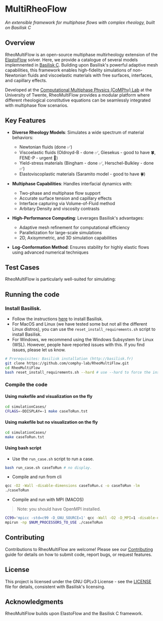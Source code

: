 # MultiRheoFlow

_An extensible framework for multiphase flows with complex rheology, built on Basilisk C_

## Overview

RheoMultiFlow is an open-source multiphase multirheology extension of the [ElastoFlow](https://github.com/comphy-lab/Viscoelastic3D/releases/tag/v2.5.1) solver. Here, we provide a catalogue of several models implemnented in [Basilisk C](http://basilisk.fr). Building upon Basilisk's powerful adaptive mesh capabilities, this framework enables high-fidelity simulations of non-Newtonian fluids and viscoelastic materials with free surfaces, interfaces, and capillary effects.


Developed at the [Computational Multiphase Physics (CoMPhy) Lab](https://comphy-lab.org/) at the University of Twente, RheoMultiFlow provides a modular platform where different rheological constitutive equations can be seamlessly integrated with multiphase flow scenarios.

## Key Features

- **Diverse Rheology Models**: Simulates a wide spectrum of material behaviors:
    - Newtonian fluids (done ✅)
    - Viscoelastic fluids (Oldroyd-B - done ✅, Giesekus - good to have 🍀, FENE-P - urgent 📌)
    - Yield-stress materials (Bingham - done ✅, Herschel-Bulkley - done ✅)
    - Elastoviscoplastic materials (Saramito model - good to have 🍀)

- **Multiphase Capabilities**: Handles interfacial dynamics with: 
    - Two-phase and multiphase flow support
    - Accurate surface tension and capillary effects
    - Interface capturing via Volume-of-Fluid method
    - Arbitary Density and viscosity contrasts

- **High-Performance Computing**: Leverages Basilisk's advantages:
    - Adaptive mesh refinement for computational efficiency
    - Parallelization for large-scale simulations
    - 2D, Axisymmetric, and 3D simulation capabilities

- **Log-Conformation Method**: Ensures stability for highly elastic flows using advanced numerical techniques 

## Test Cases

RheoMultiFlow is particularly well-suited for simulating:


## Running the code

### Install Basilisk. 

- Follow the instructions [here](http://basilisk.fr/src/INSTALL) to install Basilisk. 
- For MacOS and Linux (we have tested some but not all the different Linux distros), you can use the `reset_install_requirements.sh` script to install Basilisk. 
- For Windows, we recommend using the Windows Subsystem for Linux (WSL). However, people have reported issues with this. If you find issues, please let us know. 

```bash
# Prerequisites: Basilisk installation (http://basilisk.fr)
git clone https://github.com/comphy-lab/RheoMultiFlow.git
cd RheoMultiFlow
bash reset_install_requirements.sh --hard # use --hard to force the installation from scratch.
```

### Compile the code

#### Using makefile and visualization on the fly

```bash
cd simulationCases/
CFLAGS=-DDISPLAY=-1 make caseToRun.tst
```

#### Using makefile but no visualization on the fly

```bash
cd simulationCases/
make caseToRun.tst
```

#### Using bash script

- Use the `run_case.sh` script to run a case. 

```bash
bash run_case.sh caseToRun # no display.
```

- Compile and run from cli

```bash
qcc -O2 -Wall -disable-dimensions caseToRun.c -o caseToRun -lm
./caseToRun
```

- Compile and run with MPI (MACOS)

> Note: you should have OpenMPI installed. 

```bash
CC99='mpicc -std=c99 -D_GNU_SOURCE=1' qcc -Wall -O2 -D_MPI=1 -disable-dimensions caseToRun.c -o caseToRun -lm
mpirun -np $NUM_PROCESSORS_TO_USE ./caseToRun
```



## Contributing

Contributions to RheoMultiFlow are welcome! Please see our [Contributing](Contributing.md) guide for details on how to submit code, report bugs, or request features.

## License

This project is licensed under the GNU GPLv3 License - see the [LICENSE](LICENSE) file for details, consistent with Basilisk's licensing.

## Acknowledgments

RheoMultiFlow builds upon ElastoFlow and the Basilisk C framework.
